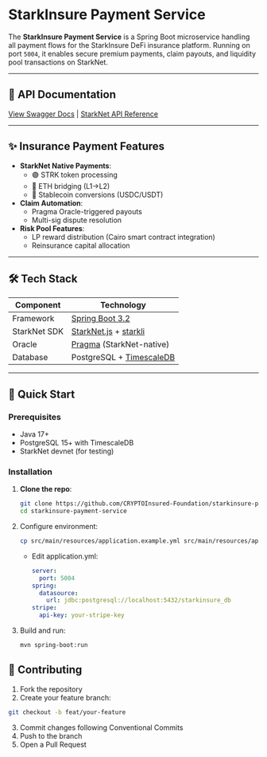 # StarkInsure Payment Service

The **StarkInsure Payment Service** is a Spring Boot microservice handling all payment flows for the StarkInsure DeFi insurance platform. Running on port `5004`, it enables secure premium payments, claim payouts, and liquidity pool transactions on StarkNet.

---

## 🔗 API Documentation  
[View Swagger Docs](http://localhost:9005/swagger-ui.html) | [StarkNet API Reference](https://www.starknet.io/api)

---

## ✨ Insurance Payment Features  
- **StarkNet Native Payments**:  
  - 🟣 STRK token processing  
  - 🔷 ETH bridging (L1→L2)  
  - 💱 Stablecoin conversions (USDC/USDT)  
- **Claim Automation**:  
  - Pragma Oracle-triggered payouts  
  - Multi-sig dispute resolution  
- **Risk Pool Features**:  
  - LP reward distribution (Cairo smart contract integration)  
  - Reinsurance capital allocation  

---

## 🛠️ Tech Stack  
| Component           | Technology                                                                 |
|---------------------|---------------------------------------------------------------------------|
| Framework           | [Spring Boot 3.2](https://spring.io/projects/spring-boot)                |
| StarkNet SDK       | [StarkNet.js](https://www.starknetjs.com/) + [starkli](https://github.com/xJonathanLEI/starkli) |
| Oracle             | [Pragma](https://pragmaoracle.com/) (StarkNet-native)                    |
| Database           | PostgreSQL + [TimescaleDB](https://www.timescale.com/)                   |

---

## 🚀 Quick Start  

### Prerequisites  
- Java 17+  
- PostgreSQL 15+ with TimescaleDB  
- StarkNet devnet (for testing)  

### Installation  
1. **Clone the repo**:  
   ```bash
   git clone https://github.com/CRYPTOInsured-Foundation/starkinsure-payment-service.git
   cd starkinsure-payment-service
   ```
2. Configure environment:
   ```bash
   cp src/main/resources/application.example.yml src/main/resources/application.yml
   ```
   - Edit application.yml:
     ```yaml
     server:
       port: 5004
     spring:
       datasource:
         url: jdbc:postgresql://localhost:5432/starkinsure_db
     stripe:
       api-key: your-stripe-key
     ```
3. Build and run:
   ```bash
   mvn spring-boot:run
   ```
## 🤝 Contributing

1. Fork the repository
2. Create your feature branch:
```bash
git checkout -b feat/your-feature
```
3. Commit changes following Conventional Commits
4. Push to the branch
5. Open a Pull Request
